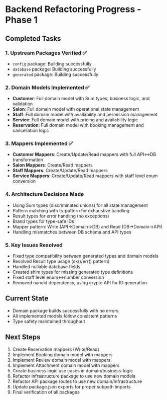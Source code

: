 # Backend Refactoring Progress - Phase 1

## Completed Tasks

### 1. Upstream Packages Verified ✅
- `config` package: Building successfully
- `database` package: Building successfully
- `generated` package: Building successfully

### 2. Domain Models Implemented ✅
- **Customer**: Full domain model with Sum types, business logic, and validation
- **Salon**: Full domain model with operational state management
- **Staff**: Full domain model with availability and permission management
- **Service**: Full domain model with pricing and availability logic
- **Reservation**: Full domain model with booking management and cancellation logic

### 3. Mappers Implemented ✅
- **Customer Mappers**: Create/Update/Read mappers with full API↔DB transformation
- **Salon Mappers**: Create/Read mappers
- **Staff Mappers**: Create/Update/Read mappers
- **Service Mappers**: Create/Update/Read mappers with staff level enum conversion

### 4. Architecture Decisions Made
- Using Sum types (discriminated unions) for all state management
- Pattern matching with ts-pattern for exhaustive handling
- Result types for error handling (no exceptions)
- Brand types for type-safe IDs
- Mapper pattern: Write (API→Domain→DB) and Read (DB→Domain→API)
- Handling mismatches between DB schema and API types

### 5. Key Issues Resolved
- Fixed type compatibility between generated types and domain models
- Resolved Result type usage (ok()/err() pattern)
- Handled nullable database fields
- Created shim types for missing generated type definitions
- Fixed staff level enum↔number conversion
- Removed nanoid dependency, using crypto API for ID generation

## Current State
- Domain package builds successfully with no errors
- All implemented models follow consistent patterns
- Type safety maintained throughout

## Next Steps
1. Create Reservation mappers (Write/Read)
2. Implement Booking domain model with mappers
3. Implement Review domain model with mappers  
4. Implement Attachment domain model with mappers
5. Create business logic use cases in domain/business-logic
6. Refactor infrastructure package to use new domain models
7. Refactor API package routes to use new domain/infrastructure
8. Update package.json exports for proper subpath imports
9. Final verification of all packages